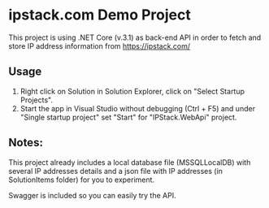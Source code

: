# ipstack.com Demo Project

This project is using .NET Core (v.3.1) as back-end API in order
to fetch and store IP address information from https://ipstack.com/

## Usage
1. Right click on Solution in Solution Explorer, click on "Select Startup Projects".
2. Start the app in Visual Studio without debugging (Ctrl + F5)
   and under "Single startup project" set "Start" for "IPStack.WebApi" project.

## Notes:
This project already includes a local database file (MSSQLLocalDB) with several IP addresses 
details and a json file with IP addresses (in SolutionItems folder) for you to experiment.

Swagger is included so you can easily try the API.
